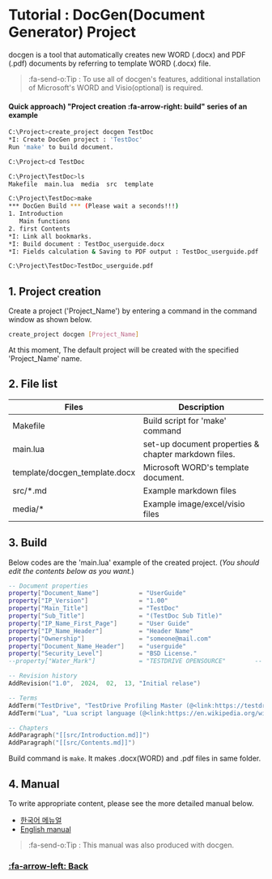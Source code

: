 # Tutorial : DocGen(Document Generator) Project

docgen is a tool that automatically creates new WORD (.docx) and PDF (.pdf) documents by referring to template WORD (.docx) file.
> :fa-send-o:Tip : To use all of docgen's features, additional installation of Microsoft's WORD and Visio(optional) is required.

#### Quick approach) "Project creation :fa-arrow-right: build" series of an example
```bash
C:\Project>create_project docgen TestDoc
*I: Create DocGen project : 'TestDoc'
Run 'make' to build document.

C:\Project>cd TestDoc

C:\Project\TestDoc>ls
Makefile  main.lua  media  src  template

C:\Project\TestDoc>make
*** DocGen Build *** (Please wait a seconds!!!)
1. Introduction
   Main functions
2. first Contents
*I: Link all bookmarks.
*I: Build document : TestDoc_userguide.docx
*I: Fields calculation & Saving to PDF output : TestDoc_userguide.pdf

C:\Project\TestDoc>TestDoc_userguide.pdf
```

## 1. Project creation
Create a project ('Project_Name') by entering a command in the command window as shown below.
```bash
create_project docgen [Project_Name]
```
At this moment, The default project will be created with the specified 'Project_Name' name.

## 2. File list

| Files | Description |
| ------------ | ------------ |
| Makefile  | Build script for 'make' command |
| main.lua  | set-up document properties & chapter markdown files. |
| template/docgen_template.docx  | Microsoft WORD's template document. |
| src/*.md | Example markdown files |
| media/* | Example image/excel/visio files  |

## 3. Build
Below codes are the 'main.lua' example of the created project.
(_You should edit the contents below as you want._)
```lua
-- Document properties
property["Document_Name"]           = "UserGuide"
property["IP_Version"]              = "1.00"
property["Main_Title"]              = "TestDoc"
property["Sub_Title"]               = "(TestDoc Sub Title)"
property["IP_Name_First_Page"]      = "User Guide"
property["IP_Name_Header"]          = "Header Name"
property["Ownership"]               = "someone@mail.com"
property["Document_Name_Header"]    = "userguide"
property["Security_Level"]          = "BSD License."
--property["Water_Mark"]            = "TESTDRIVE OPENSOURCE"		-- If you do not want to use a watermark, comment out this part.

-- Revision history
AddRevision("1.0",	2024,  02,  13,	"Initial relase")

-- Terms
AddTerm("TestDrive", "TestDrive Profiling Master (@<link:https://testdrive-profiling-master.github.io/>)")
AddTerm("Lua", "Lua script language (@<link:https://en.wikipedia.org/wiki/Lua_(programming_language);Wiki>, @<link:http://www.lua.org/;Homepage>)")

-- Chapters
AddParagraph("[[src/Introduction.md]]")
AddParagraph("[[src/Contents.md]]")
```

Build command is `make`.
It makes .docx(WORD) and .pdf files in same folder.



## 4. Manual
To write appropriate content, please see the more detailed manual below.

* [한국어 메뉴얼](../download/docgen_userguide_ko.pdf)
* [English manual](../download/docgen_userguide_en.pdf)

> :fa-send-o:Tip : This manual was also produced with docgen.

### [:fa-arrow-left: Back](?top.md)
